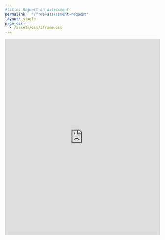 ```yaml
---
#title: Request an assessment
permalink : "/free-assessment-request"
layout: single
page_css:
  - /assets/css/iframe.css
---
```

<iframe width="640px" height="640px" src="https://forms.office.com/Pages/ResponsePage.aspx?id=aSJBbYh4zU2jcXbOc1vKO8Tm88vnfzFDkswIu2W86HRUNTdPU0JEVlg4VDBNQlRaNFhEMjhSWEVZNS4u&embed=true" frameborder="0" marginwidth="0" marginheight="0" style="border: none; max-width:100%; max-height:100vh" allowfullscreen webkitallowfullscreen mozallowfullscreen msallowfullscreen> </iframe>